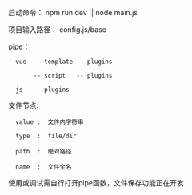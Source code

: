 启动命令：
npm run dev || node main.js

项目输入路径：
config.js/base

pipe：

      vue  -- template -- plugins

           -- script   -- plugins

      js   -- plugins

文件节点:  

      value :  文件内字符串

      type  :  file/dir
          
      path  :  绝对路径
          
      name  :  文件全名

使用或调试需自行打开pipe函数，文件保存功能正在开发
